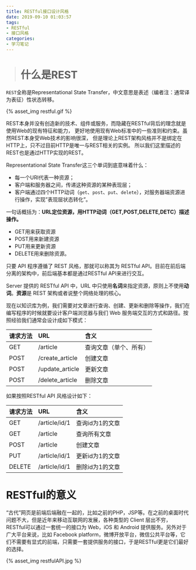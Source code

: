 ```yaml
---
title: RESTful接口设计风格
date: 2019-09-10 01:03:57
tags: 
- RESTful
- 接口风格
categories: 
- 学习笔记
---
```


> # 什么是REST

`REST`全称是Representational State Transfer，中文意思是表述（编者注：通常译为表征）性状态转移。

{% asset_img restful.gif %}

REST本身并没有创造新的技术、组件或服务，而隐藏在RESTful背后的理念就是使用Web的现有特征和能力， 更好地使用现有Web标准中的一些准则和约束。虽然REST本身受Web技术的影响很深， 但是理论上REST架构风格并不是绑定在HTTP上，只不过目前HTTP是唯一与REST相关的实例。 所以我们这里描述的REST也是通过HTTP实现的REST。

Representational State Transfer这三个单词到底意味着什么：

- 每一个URI代表一种资源；
- 客户端和服务器之间，传递这种资源的某种表现层；
- 客户端通过四个HTTP动词（`get`、`post`、`put`、`delete`），对服务器端资源进行操作，实现”表现层状态转化”。

一句话概括为：**URL定位资源，用HTTP动词（GET,POST,DELETE,DETC）描述操作。**

- GET用来获取资源
- POST用来新建资源
- PUT用来更新资源
- DELETE用来删除资源。

只要 API 程序遵循了 REST 风格，那就可以称其为 RESTful API。目前在前后端分离的架构中，前后端基本都是通过RESTful API来进行交互。

Server 提供的 RESTful API 中，URL 中只使用**名词**来指定资源，原则上不使用**动词**。**资源**是 REST 架构或者说整个网络处理的核心。

现在以知识库为例，我们需要对文章进行查询、创建、更新和删除等操作，我们在编写程序的时候就要设计客户端浏览器与我们 Web 服务端交互的方式和路径。按照经验我们通常会设计成如下模式：

| **请求方法** | **URL**         | **含义**               |
| :----------- | :-------------- | :--------------------- |
| GET          | /article        | 查询文章（单个、所有） |
| POST         | /create_article | 创建文章               |
| POST         | /update_article | 更新文章               |
| POST         | /delete_article | 删除文章               |

如果按照RESTful API 风格设计如下：

| **请求方法** | **URL**       | **含义**        |
| :----------- | :------------ | :-------------- |
| GET          | /article/id/1 | 查询id为1的文章 |
| GET          | /article      | 查询所有文章    |
| POST         | /article      | 创建文章        |
| PUT          | /article/id/1 | 更新id为1的文章 |
| DELETE       | /article/id/1 | 删除id为1的文章 |

# RESTful的意义

“古代”网页是前端后端融在一起的，比如之前的PHP，JSP等。在之前的桌面时代问题不大，但是近年来移动互联网的发展，各种类型的 Client 层出不穷，RESTful可以通过一套统一的接口为 Web，iOS 和 Android 提供服务。另外对于广大平台来说，比如 Facebook platform，微博开放平台，微信公共平台等，它们不需要有显式的前端，只需要一套提供服务的接口，于是RESTful更是它们最好的选择。

{%  asset_img restfulAPI.jpg %}